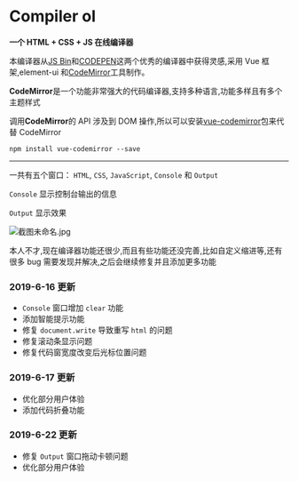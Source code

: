 # Compiler ol

**一个 HTML + CSS + JS 在线编译器**

本编译器从[JS Bin](https://jsbin.com/?html,output)和[CODEPEN](https://codepen.io/pen/)这两个优秀的编译器中获得灵感,采用 Vue 框架,element-ui 和[CodeMirror](https://codemirror.net/)工具制作。

**CodeMirror**是一个功能非常强大的代码编译器,支持多种语言,功能多样且有多个主题样式

调用**CodeMirror**的 API 涉及到 DOM 操作,所以可以安装[vue-codemirror](https://www.npmjs.com/package/vue-codemirror)包来代替 CodeMirror

`npm install vue-codemirror --save`

---

一共有五个窗口： `HTML`, `CSS`, `JavaScript`, `Console` 和 `Output`

`Console` 显示控制台输出的信息

`Output` 显示效果

![截图未命名.jpg](https://i.loli.net/2019/06/12/5d00ec3466abb47300.jpg)

本人不才,现在编译器功能还很少,而且有些功能还没完善,比如自定义缩进等,还有很多 bug 需要发现并解决,之后会继续修复并且添加更多功能

### 2019-6-16 更新

- `Console` 窗口增加 `clear` 功能
- 添加智能提示功能
- 修复 `document.write` 导致重写 `html` 的问题
- 修复滚动条显示问题
- 修复代码窗宽度改变后光标位置问题

### 2019-6-17 更新

- 优化部分用户体验
- 添加代码折叠功能

### 2019-6-22 更新

- 修复 `Output` 窗口拖动卡顿问题
- 优化部分用户体验

